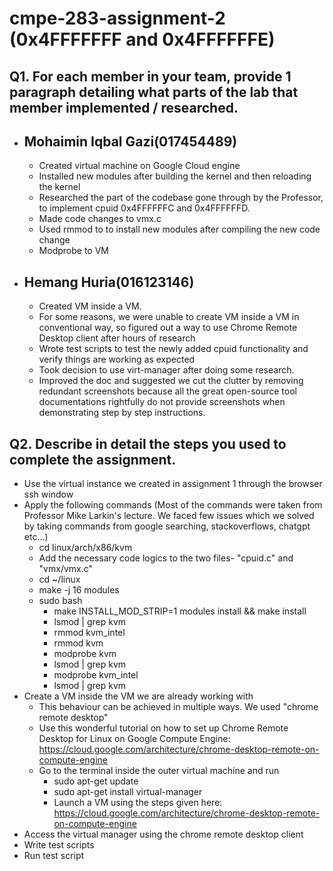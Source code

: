 # cmpe-283-assignment-2 (0x4FFFFFFF and 0x4FFFFFFE)

## Q1. For each member in your team, provide 1 paragraph detailing what parts of the lab that member implemented / researched.


- ## Mohaimin Iqbal Gazi(017454489)
  - Created virtual machine on Google Cloud engine
  - Installed new modules after building the kernel and then reloading the kernel
  - Researched the part of the codebase gone through by the Professor, to implement cpuid 0x4FFFFFFC and 0x4FFFFFFD.
  - Made code changes to vmx.c
  - Used rmmod to to install new modules after compiling the new code change
  - Modprobe to VM

- ## Hemang Huria(016123146)
  - Created VM inside a VM.
  - For some reasons, we were unable to create VM inside a VM in conventional way, so figured out a way to use Chrome Remote Desktop client after hours of research
  - Wrote test scripts to test the newly added cpuid functionality and verify things are working as expected
  - Took decision to use virt-manager after doing some research.
  - Improved the doc and suggested we cut the clutter by removing redundant screenshots because all the great open-source tool documentations rightfully do not provide screenshots when demonstrating step by step instructions.



## Q2. Describe in detail the steps you used to complete the assignment.

- Use the virtual instance we created in assignment 1 through the browser ssh window
- Apply the following commands (Most of the commands were taken from Professor Mike Larkin's lecture. We faced few issues which we solved by taking commands from google searching, stackoverflows, chatgpt etc...)
  - cd linux/arch/x86/kvm
  - Add the necessary code logics to the two files- "cpuid.c" and "vmx/vmx.c"
  - cd ~/linux
  - make -j 16 modules
  - sudo bash
    - make INSTALL_MOD_STRIP=1 modules install && make install
    - lsmod | grep kvm
    - rmmod kvm_intel
    - rmmod kvm
    - modprobe kvm
    - lsmod | grep kvm
    - modprobe kvm_intel
    - lsmod | grep kvm
- Create a VM inside the VM we are already working with
  - This behaviour can be achieved in multiple ways. We used "chrome remote desktop"
  - Use this wonderful tutorial on how to set up Chrome Remote Desktop for Linux on Google Compute Engine: https://cloud.google.com/architecture/chrome-desktop-remote-on-compute-engine
  - Go to the terminal inside the outer virtual machine and run
    - sudo apt-get update
    - sudo apt-get install virtual-manager
    - Launch a VM using the steps given here: https://cloud.google.com/architecture/chrome-desktop-remote-on-compute-engine
- Access the virtual manager using the chrome remote desktop client
- Write test scripts
- Run test script
